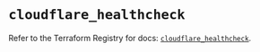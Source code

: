 # `cloudflare_healthcheck`

Refer to the Terraform Registry for docs: [`cloudflare_healthcheck`](https://registry.terraform.io/providers/cloudflare/cloudflare/4.26.0/docs/resources/healthcheck).
